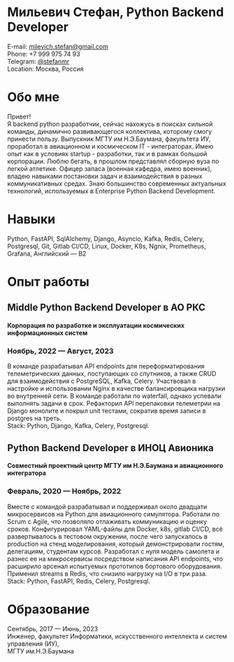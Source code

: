 # Мильевич Стефан, Python Backend Developer
E-mail: milevich.stefan@gmail.com  
Phone: +7 999 975 74 93   
Telegram: [@stefanmr](https://t.me/stefanmr)   
Location: Москва, Россия   

# Обо мне
Привет!  
Я backend python разработчик, сейчас нахожусь в поисках сильной команды, динамично развивающегося коллектива, которому смогу принести пользу. Выпускник МГТУ им Н.Э.Баумана, факультета ИУ, проработал в  авиационном и космическом IT - интеграторах. Имею опыт как в условиях startup - разработки, так и в рамках большой корпорации. Люблю бегать, в прошлом представлял сборную вуза по легкой атлетике. Офицер запаса (военная кафедра, имею военник), владею навыками постановки задач и взаимодействия в разных коммуникативных средах. Знаю большинство современных актуальных технологий, используемых в Enterprise Python Backend Development. 

# Навыки
Python, FastAPI, SqlAlchemy, Django, Asyncio, Kafka, Redis, Celery, Postgresql, Git, Gitlab CI/CD, Linux, Docker, K8s, Ngnix, Prometheus, Grafana, Английский — B2

# Опыт работы
## Middle Python Backend Developer в АО РКС  
#### Корпорация по разработке и эксплуатации космических информационных систем  
### Ноябрь, 2022 — Август, 2023  
В команде разрабатывал API endpoints для переформатирования телеметрических данных, поступающих со спутников, а также CRUD для взаимодействия с PostgreSQL, Kafka, Celery. Участвовал в настройке и использовании Nginx в качестве балансировщика нагрузки во внутренней сети. В команде работали по waterfall, однако успевали выполнять задачи в срок. Рефакторил API перепаковки телеметрии на Django монолите и покрыл unit тестами, сократив время записи в postgres на треть.  
Stack: Python, Django, Kafka, Celery, Postgresql.

## Python Backend Developer в ИНОЦ Авионика
#### Совместный проектный центр МГТУ им Н.Э.Баумана и авиационного интегратора
### Февраль, 2020 — Ноябрь, 2022
Вместе с командой разрабатывал и поддерживал около двадцати микросервисов на Python для авиационного симулятора. Работали по Scrum с Agile, что позволяло отлаживать коммуникацию и оценку сроков. Конфигурировал YAML-файлы для Docker, k8s, gitlab CI/CD, всё развертывалось в тестовом окружении, после чего запускалось в production на стенд моделирования, который демонстрировали гостям, делегациям, студентам курсов. Разработал с нуля модель самолета и разнес ее на микросервисы посредством написания API endpoints, что расширило арсенал испытуемых прототипов бортового оборудования. Применил streams в Redis, что снизило нагрузку на I/O в три раза.  
Stack: Python, FastAPI, Redis, Celery, Postgresql.

# Образование
Сентябрь, 2017 — Июнь, 2023  
Инженер, факультет Информатики, искусственного интеллекта и систем управления (ИУ),  
МГТУ им.Н.Э.Баумана 

